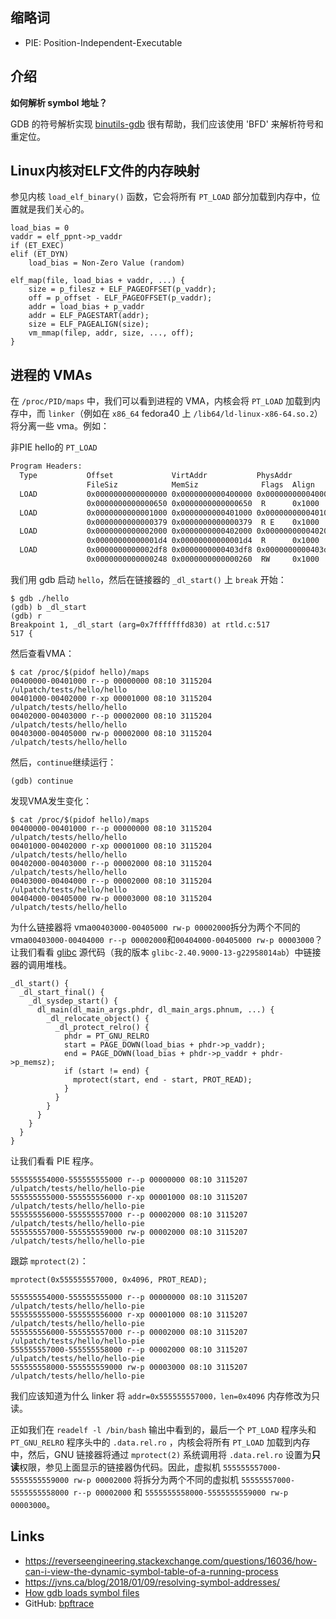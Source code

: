 
## 缩略词

- PIE: Position-Independent-Executable


## 介绍

**如何解析 symbol 地址？**

GDB 的符号解析实现 [binutils-gdb](https://sourceware.org/git/binutils-gdb) 很有帮助，我们应该使用 'BFD' 来解析符号和重定位。


## Linux内核对ELF文件的内存映射

参见内核 `load_elf_binary()` 函数，它会将所有 `PT_LOAD` 部分加载到内存中，位置就是我们关心的。

```
load_bias = 0
vaddr = elf_ppnt->p_vaddr
if (ET_EXEC)
elif (ET_DYN)
	load_bias = Non-Zero Value (random)

elf_map(file, load_bias + vaddr, ...) {
	size = p_filesz + ELF_PAGEOFFSET(p_vaddr);
	off = p_offset - ELF_PAGEOFFSET(p_vaddr);
	addr = load_bias + p_vaddr
	addr = ELF_PAGESTART(addr);
	size = ELF_PAGEALIGN(size);
	vm_mmap(filep, addr, size, ..., off);
}
```


## 进程的 VMAs

在 `/proc/PID/maps` 中，我们可以看到进程的 VMA，内核会将 `PT_LOAD` 加载到内存中，而 `linker`（例如在 `x86_64` fedora40 上 `/lib64/ld-linux-x86-64.so.2`）将分离一些 vma。例如：

非PIE hello的 `PT_LOAD`

```bash
Program Headers:
  Type           Offset             VirtAddr           PhysAddr
                 FileSiz            MemSiz              Flags  Align
  LOAD           0x0000000000000000 0x0000000000400000 0x0000000000400000
                 0x0000000000000650 0x0000000000000650  R      0x1000
  LOAD           0x0000000000001000 0x0000000000401000 0x0000000000401000
                 0x0000000000000379 0x0000000000000379  R E    0x1000
  LOAD           0x0000000000002000 0x0000000000402000 0x0000000000402000
                 0x00000000000001d4 0x00000000000001d4  R      0x1000
  LOAD           0x0000000000002df8 0x0000000000403df8 0x0000000000403df8
                 0x0000000000000248 0x0000000000000260  RW     0x1000
```

我们用 gdb 启动 `hello`，然后在链接器的 `_dl_start()` 上 `break` 开始：

```
$ gdb ./hello
(gdb) b _dl_start
(gdb) r
Breakpoint 1, _dl_start (arg=0x7fffffffd830) at rtld.c:517
517	{
```

然后查看VMA：

```
$ cat /proc/$(pidof hello)/maps
00400000-00401000 r--p 00000000 08:10 3115204 /ulpatch/tests/hello/hello
00401000-00402000 r-xp 00001000 08:10 3115204 /ulpatch/tests/hello/hello
00402000-00403000 r--p 00002000 08:10 3115204 /ulpatch/tests/hello/hello
00403000-00405000 rw-p 00002000 08:10 3115204 /ulpatch/tests/hello/hello
```

然后，`continue`继续运行：

```
(gdb) continue
```

发现VMA发生变化：

```
$ cat /proc/$(pidof hello)/maps
00400000-00401000 r--p 00000000 08:10 3115204 /ulpatch/tests/hello/hello
00401000-00402000 r-xp 00001000 08:10 3115204 /ulpatch/tests/hello/hello
00402000-00403000 r--p 00002000 08:10 3115204 /ulpatch/tests/hello/hello
00403000-00404000 r--p 00002000 08:10 3115204 /ulpatch/tests/hello/hello
00404000-00405000 rw-p 00003000 08:10 3115204 /ulpatch/tests/hello/hello
```

为什么链接器将 vma`00403000-00405000 rw-p 00002000`拆分为两个不同的 vma`00403000-00404000 r--p 00002000`和`00404000-00405000 rw-p 00003000`？让我们看看 [glibc](https://sourceware.org/git/glibc) 源代码（我的版本 `glibc-2.40.9000-13-g22958014ab`）中链接器的调用堆栈。

```
_dl_start() {
  _dl_start_final() {
    _dl_sysdep_start() {
      dl_main(dl_main_args.phdr, dl_main_args.phnum, ...) {
        _dl_relocate_object() {
          _dl_protect_relro() {
            phdr = PT_GNU_RELRO
            start = PAGE_DOWN(load_bias + phdr->p_vaddr);
            end = PAGE_DOWN(load_bias + phdr->p_vaddr + phdr->p_memsz);
            if (start != end) {
              mprotect(start, end - start, PROT_READ);
            }
          }
        }
      }
    }
  }
}
```

让我们看看 PIE 程序。

```
555555554000-555555555000 r--p 00000000 08:10 3115207 /ulpatch/tests/hello/hello-pie
555555555000-555555556000 r-xp 00001000 08:10 3115207 /ulpatch/tests/hello/hello-pie
555555556000-555555557000 r--p 00002000 08:10 3115207 /ulpatch/tests/hello/hello-pie
555555557000-555555559000 rw-p 00002000 08:10 3115207 /ulpatch/tests/hello/hello-pie
```

跟踪 `mprotect(2)`：

```
mprotect(0x555555557000, 0x4096, PROT_READ);
```

```
555555554000-555555555000 r--p 00000000 08:10 3115207 /ulpatch/tests/hello/hello-pie
555555555000-555555556000 r-xp 00001000 08:10 3115207 /ulpatch/tests/hello/hello-pie
555555556000-555555557000 r--p 00002000 08:10 3115207 /ulpatch/tests/hello/hello-pie
555555557000-555555558000 r--p 00002000 08:10 3115207 /ulpatch/tests/hello/hello-pie
555555558000-555555559000 rw-p 00003000 08:10 3115207 /ulpatch/tests/hello/hello-pie
```

我们应该知道为什么 linker 将 `addr=0x555555557000，len=0x4096` 内存修改为只读。

正如我们在 `readelf -l /bin/bash` 输出中看到的，最后一个 `PT_LOAD` 程序头和 `PT_GNU_RELRO` 程序头中的 `.data.rel.ro` ，内核会将所有 `PT_LOAD` 加载到内存中，然后，GNU 链接器将通过 `mprotect(2)` 系统调用将 `.data.rel.ro` 设置为**只读**权限，参见上面显示的链接器伪代码。因此，虚拟机 `555555557000-5555555559000 rw-p 00002000` 将拆分为两个不同的虚拟机 `55555557000-5555555558000 r--p 00002000` 和 `5555555558000-5555555559000 rw-p 00003000`。


## Links

- https://reverseengineering.stackexchange.com/questions/16036/how-can-i-view-the-dynamic-symbol-table-of-a-running-process
- https://jvns.ca/blog/2018/01/09/resolving-symbol-addresses/
- [How gdb loads symbol files](https://sourceware.org/gdb/wiki/How%20gdb%20loads%20symbol%20files)
- GitHub: [bpftrace](https://github.com/bpftrace/bpftrace)
